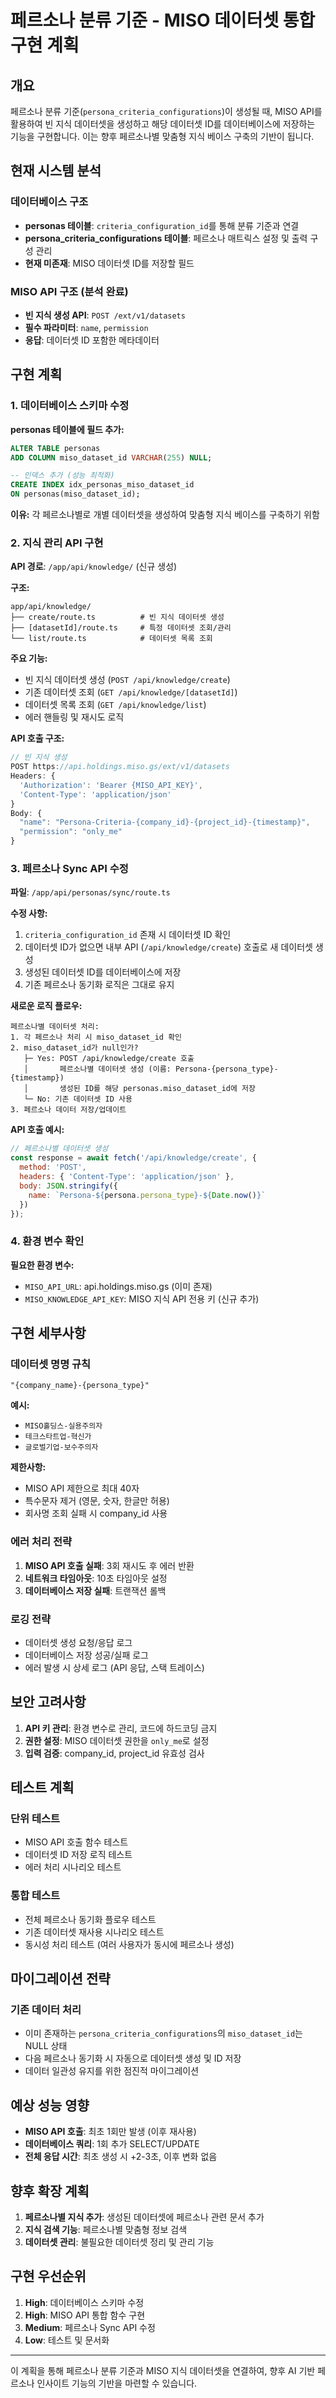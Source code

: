 # 페르소나 분류 기준 - MISO 데이터셋 통합 구현 계획

## 개요

페르소나 분류 기준(`persona_criteria_configurations`)이 생성될 때, MISO API를 활용하여 빈 지식 데이터셋을 생성하고 해당 데이터셋 ID를 데이터베이스에 저장하는 기능을 구현합니다. 이는 향후 페르소나별 맞춤형 지식 베이스 구축의 기반이 됩니다.

## 현재 시스템 분석

### 데이터베이스 구조
- **personas 테이블**: `criteria_configuration_id`를 통해 분류 기준과 연결
- **persona_criteria_configurations 테이블**: 페르소나 매트릭스 설정 및 출력 구성 관리
- **현재 미존재**: MISO 데이터셋 ID를 저장할 필드

### MISO API 구조 (분석 완료)
- **빈 지식 생성 API**: `POST /ext/v1/datasets`
- **필수 파라미터**: `name`, `permission`
- **응답**: 데이터셋 ID 포함한 메타데이터

## 구현 계획

### 1. 데이터베이스 스키마 수정
**personas 테이블에 필드 추가:**
```sql
ALTER TABLE personas 
ADD COLUMN miso_dataset_id VARCHAR(255) NULL;

-- 인덱스 추가 (성능 최적화)
CREATE INDEX idx_personas_miso_dataset_id 
ON personas(miso_dataset_id);
```

**이유:** 각 페르소나별로 개별 데이터셋을 생성하여 맞춤형 지식 베이스를 구축하기 위함

### 2. 지식 관리 API 구현
**API 경로**: `/app/api/knowledge/` (신규 생성)

**구조:**
```
app/api/knowledge/
├── create/route.ts          # 빈 지식 데이터셋 생성
├── [datasetId]/route.ts     # 특정 데이터셋 조회/관리
└── list/route.ts            # 데이터셋 목록 조회
```

**주요 기능:**
- 빈 지식 데이터셋 생성 (`POST /api/knowledge/create`)
- 기존 데이터셋 조회 (`GET /api/knowledge/[datasetId]`)
- 데이터셋 목록 조회 (`GET /api/knowledge/list`)
- 에러 핸들링 및 재시도 로직

**API 호출 구조:**
```javascript
// 빈 지식 생성
POST https://api.holdings.miso.gs/ext/v1/datasets
Headers: {
  'Authorization': 'Bearer {MISO_API_KEY}',
  'Content-Type': 'application/json'
}
Body: {
  "name": "Persona-Criteria-{company_id}-{project_id}-{timestamp}",
  "permission": "only_me"
}
```

### 3. 페르소나 Sync API 수정
**파일**: `/app/api/personas/sync/route.ts`

**수정 사항:**
1. `criteria_configuration_id` 존재 시 데이터셋 ID 확인
2. 데이터셋 ID가 없으면 내부 API (`/api/knowledge/create`) 호출로 새 데이터셋 생성
3. 생성된 데이터셋 ID를 데이터베이스에 저장
4. 기존 페르소나 동기화 로직은 그대로 유지

**새로운 로직 플로우:**
```
페르소나별 데이터셋 처리:
1. 각 페르소나 처리 시 miso_dataset_id 확인
2. miso_dataset_id가 null인가?
   ├─ Yes: POST /api/knowledge/create 호출
   │       페르소나별 데이터셋 생성 (이름: Persona-{persona_type}-{timestamp})
   │       생성된 ID를 해당 personas.miso_dataset_id에 저장
   └─ No: 기존 데이터셋 ID 사용
3. 페르소나 데이터 저장/업데이트
```

**API 호출 예시:**
```javascript
// 페르소나별 데이터셋 생성
const response = await fetch('/api/knowledge/create', {
  method: 'POST',
  headers: { 'Content-Type': 'application/json' },
  body: JSON.stringify({
    name: `Persona-${persona.persona_type}-${Date.now()}`
  })
});
```

### 4. 환경 변수 확인
**필요한 환경 변수:**
- `MISO_API_URL`: api.holdings.miso.gs (이미 존재)
- `MISO_KNOWLEDGE_API_KEY`: MISO 지식 API 전용 키 (신규 추가)

## 구현 세부사항

### 데이터셋 명명 규칙
```
"{company_name}-{persona_type}"
```
**예시:**
- `MISO홀딩스-실용주의자`
- `테크스타트업-혁신가`
- `글로벌기업-보수주의자`

**제한사항:**
- MISO API 제한으로 최대 40자
- 특수문자 제거 (영문, 숫자, 한글만 허용)
- 회사명 조회 실패 시 company_id 사용

### 에러 처리 전략
1. **MISO API 호출 실패**: 3회 재시도 후 에러 반환
2. **네트워크 타임아웃**: 10초 타임아웃 설정
3. **데이터베이스 저장 실패**: 트랜잭션 롤백

### 로깅 전략
- 데이터셋 생성 요청/응답 로그
- 데이터베이스 저장 성공/실패 로그
- 에러 발생 시 상세 로그 (API 응답, 스택 트레이스)

## 보안 고려사항

1. **API 키 관리**: 환경 변수로 관리, 코드에 하드코딩 금지
2. **권한 설정**: MISO 데이터셋 권한을 `only_me`로 설정
3. **입력 검증**: company_id, project_id 유효성 검사

## 테스트 계획

### 단위 테스트
- MISO API 호출 함수 테스트
- 데이터셋 ID 저장 로직 테스트
- 에러 처리 시나리오 테스트

### 통합 테스트
- 전체 페르소나 동기화 플로우 테스트
- 기존 데이터셋 재사용 시나리오 테스트
- 동시성 처리 테스트 (여러 사용자가 동시에 페르소나 생성)

## 마이그레이션 전략

### 기존 데이터 처리
- 이미 존재하는 `persona_criteria_configurations`의 `miso_dataset_id`는 NULL 상태
- 다음 페르소나 동기화 시 자동으로 데이터셋 생성 및 ID 저장
- 데이터 일관성 유지를 위한 점진적 마이그레이션

## 예상 성능 영향

- **MISO API 호출**: 최초 1회만 발생 (이후 재사용)
- **데이터베이스 쿼리**: 1회 추가 SELECT/UPDATE
- **전체 응답 시간**: 최초 생성 시 +2-3초, 이후 변화 없음

## 향후 확장 계획

1. **페르소나별 지식 추가**: 생성된 데이터셋에 페르소나 관련 문서 추가
2. **지식 검색 기능**: 페르소나별 맞춤형 정보 검색
3. **데이터셋 관리**: 불필요한 데이터셋 정리 및 관리 기능

## 구현 우선순위

1. **High**: 데이터베이스 스키마 수정
2. **High**: MISO API 통합 함수 구현
3. **Medium**: 페르소나 Sync API 수정
4. **Low**: 테스트 및 문서화

---

이 계획을 통해 페르소나 분류 기준과 MISO 지식 데이터셋을 연결하여, 향후 AI 기반 페르소나 인사이트 기능의 기반을 마련할 수 있습니다.
